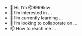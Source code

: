 - 👋 Hi, I’m @9999kiw
- 👀 I’m interested in ...
- 🌱 I’m currently learning ...
- 💞️ I’m looking to collaborate on ...
- 📫 How to reach me ...

<!---
9999kiw/9999kiw is a ✨ special ✨ repository because its `README.md` (this file) appears on your GitHub profile.
You can click the Preview link to take a look at your changes.
--->
